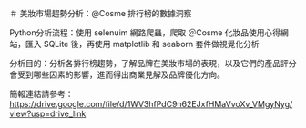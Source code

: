 ＃ 美妝市場趨勢分析：@Cosme 排行榜的數據洞察

Python分析流程：使用 selenuim 網路爬蟲，爬取 ＠Cosme 化妝品使用心得網站，匯入 SQLite 後，再使用 matplotlib 和 seaborn 套件做視覺化分析

分析目的：分析各排行榜趨勢，了解品牌在美妝市場的表現，以及它們的產品評分會受到哪些因素的影響，進而得出商業見解及品牌優化方向。

簡報連結請參考：https://drive.google.com/file/d/1WV3hfPdC9n62EJxfHMaVvoXv_VMgyNyg/view?usp=drive_link
